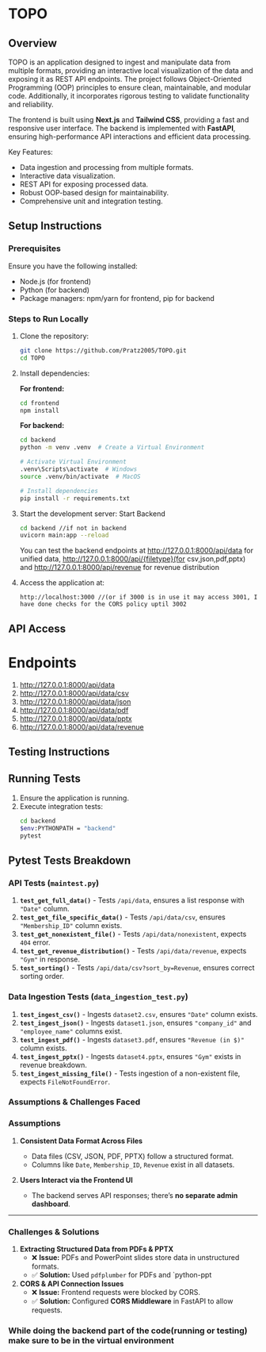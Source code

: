 # TOPO

## Overview
TOPO is an application designed to ingest and manipulate data from multiple formats, providing an interactive local visualization of the data and exposing it as REST API endpoints. The project follows Object-Oriented Programming (OOP) principles to ensure clean, maintainable, and modular code. Additionally, it incorporates rigorous testing to validate functionality and reliability.

The frontend is built using **Next.js** and **Tailwind CSS**, providing a fast and responsive user interface. The backend is implemented with **FastAPI**, ensuring high-performance API interactions and efficient data processing.


Key Features:
- Data ingestion and processing from multiple formats.
- Interactive data visualization.
- REST API for exposing processed data.
- Robust OOP-based design for maintainability.
- Comprehensive unit and integration testing.

## Setup Instructions
### Prerequisites
Ensure you have the following installed:
- Node.js (for frontend)
- Python (for backend)
- Package managers: npm/yarn for frontend, pip for backend

### Steps to Run Locally
1. Clone the repository:
   ```bash
   git clone https://github.com/Pratz2005/TOPO.git
   cd TOPO
   ```
2. Install dependencies:

   **For frontend:**
   ```bash
   cd frontend
   npm install
   ```

   
   **For backend:**
   ```bash
   cd backend
   python -m venv .venv  # Create a Virtual Environment
   
   # Activate Virtual Environment
   .venv\Scripts\activate  # Windows
   source .venv/bin/activate  # MacOS
   
   # Install dependencies
   pip install -r requirements.txt
   ```
   
4. Start the development server:
   Start Backend
   ```bash
   cd backend //if not in backend
   uvicorn main:app --reload
   ```

   You can test the backend endpoints at http://127.0.0.1:8000/api/data for unified data, http://127.0.0.1:8000/api/{filetype}(for csv,json,pdf,pptx) and 
   http://127.0.0.1:8000/api/revenue for revenue distribution
6. Access the application at:
   ```
   http://localhost:3000 //(or if 3000 is in use it may access 3001, I have done checks for the CORS policy uptil 3002
   ```

## API Access
# Endpoints
1. http://127.0.0.1:8000/api/data
2. http://127.0.0.1:8000/api/data/csv
3. http://127.0.0.1:8000/api/data/json
4. http://127.0.0.1:8000/api/data/pdf
5. http://127.0.0.1:8000/api/data/pptx
6. http://127.0.0.1:8000/api/data/revenue

## Testing Instructions

## Running Tests
1. Ensure the application is running.
2. Execute integration tests:
   ```bash
   cd backend
   $env:PYTHONPATH = "backend"
   pytest
   ```

## Pytest Tests Breakdown
### API Tests (`maintest.py`)
1. **`test_get_full_data()`** - Tests `/api/data`, ensures a list response with `"Date"` column.
2. **`test_get_file_specific_data()`** - Tests `/api/data/csv`, ensures `"Membership_ID"` column exists.
3. **`test_get_nonexistent_file()`** - Tests `/api/data/nonexistent`, expects `404` error.
4. **`test_get_revenue_distribution()`** - Tests `/api/data/revenue`, expects `"Gym"` in response.
5. **`test_sorting()`** - Tests `/api/data/csv?sort_by=Revenue`, ensures correct sorting order.

### Data Ingestion Tests (`data_ingestion_test.py`)
1. **`test_ingest_csv()`** - Ingests `dataset2.csv`, ensures `"Date"` column exists.
2. **`test_ingest_json()`** - Ingests `dataset1.json`, ensures `"company_id"` and `"employee_name"` columns exist.
3. **`test_ingest_pdf()`** - Ingests `dataset3.pdf`, ensures `"Revenue (in $)"` column exists.
4. **`test_ingest_pptx()`** - Ingests `dataset4.pptx`, ensures `"Gym"` exists in revenue breakdown.
5. **`test_ingest_missing_file()`** - Tests ingestion of a non-existent file, expects `FileNotFoundError`.

### Assumptions & Challenges Faced  

### Assumptions
1. **Consistent Data Format Across Files**  
   - Data files (CSV, JSON, PDF, PPTX) follow a structured format.  
   - Columns like `Date`, `Membership_ID`, `Revenue` exist in all datasets.

2. **Users Interact via the Frontend UI**  
   - The backend serves API responses; there’s **no separate admin dashboard**.

---

### Challenges & Solutions
1. **Extracting Structured Data from PDFs & PPTX**  
   - ❌ **Issue:** PDFs and PowerPoint slides store data in unstructured formats.  
   - ✅ **Solution:** Used `pdfplumber` for PDFs and `python-ppt
2. **CORS & API Connection Issues**  
   - ❌ **Issue:** Frontend requests were blocked by CORS.  
   - ✅ **Solution:** Configured **CORS Middleware** in FastAPI to allow requests.


### While doing the backend part of the code(running or testing) make sure to be in the virtual environment
